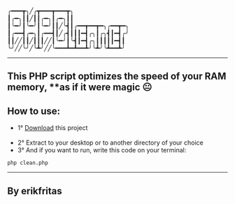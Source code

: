 <p>
╭━━━┳╮╱╭┳━━━┳━━━┳╮  <br>
┃╭━╮┃┃╱┃┃╭━╮┃╭━╮┃┃ <br>
┃╰━╯┃╰━╯┃╰━╯┃┃╱╰┫┃╭━━┳━━┳━╮╭━━┳━╮ <br>
┃╭━━┫╭━╮┃╭━━┫┃╱╭┫┃┃┃━┫╭╮┃╭╮┫┃━┫╭╯ <br>
┃┃╱╱┃┃╱┃┃┃╱╱┃╰━╯┃╰┫┃━┫╭╮┃┃┃┃┃━┫┃ <br>
╰╯╱╱╰╯╱╰┻╯╱╱╰━━━┻━┻━━┻╯╰┻╯╰┻━━┻╯ <br>
</p>
  
<hr>

## This PHP script optimizes the speed of your RAM memory, **as if it were magic 😐

<main>
  <h2>How to use:</h2>
  <ul>
    <li>1° <a href="https://github.com/erikfritas/PHPCleaner/archive/refs/heads/main.zip" target="_blank">Download</a> this project</li>
    <br>
    <li>2° Extract to your desktop or to another directory of your choice</li>
    <li>3° And if you want to run, write this code on your terminal:</li>
  </ul>
</main>

```
php clean.php
```

<hr>

<footer>
  <h2>By erikfritas</h2>
</footer>
